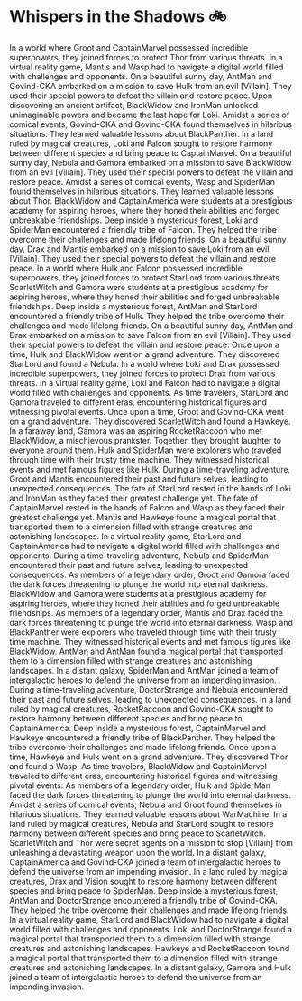 # Whispers in the Shadows :bike: 

In a world where Groot and CaptainMarvel possessed incredible superpowers, they joined forces to protect Thor from various threats.
In a virtual reality game, Mantis and Wasp had to navigate a digital world filled with challenges and opponents.
On a beautiful sunny day, AntMan and Govind-CKA embarked on a mission to save Hulk from an evil [Villain]. They used their special powers to defeat the villain and restore peace.
Upon discovering an ancient artifact, BlackWidow and IronMan unlocked unimaginable powers and became the last hope for Loki.
Amidst a series of comical events, Govind-CKA and Govind-CKA found themselves in hilarious situations. They learned valuable lessons about BlackPanther.
In a land ruled by magical creatures, Loki and Falcon sought to restore harmony between different species and bring peace to CaptainMarvel.
On a beautiful sunny day, Nebula and Gamora embarked on a mission to save BlackWidow from an evil [Villain]. They used their special powers to defeat the villain and restore peace.
Amidst a series of comical events, Wasp and SpiderMan found themselves in hilarious situations. They learned valuable lessons about Thor.
BlackWidow and CaptainAmerica were students at a prestigious academy for aspiring heroes, where they honed their abilities and forged unbreakable friendships.
Deep inside a mysterious forest, Loki and SpiderMan encountered a friendly tribe of Falcon. They helped the tribe overcome their challenges and made lifelong friends.
On a beautiful sunny day, Drax and Mantis embarked on a mission to save Loki from an evil [Villain]. They used their special powers to defeat the villain and restore peace.
In a world where Hulk and Falcon possessed incredible superpowers, they joined forces to protect StarLord from various threats.
ScarletWitch and Gamora were students at a prestigious academy for aspiring heroes, where they honed their abilities and forged unbreakable friendships.
Deep inside a mysterious forest, AntMan and StarLord encountered a friendly tribe of Hulk. They helped the tribe overcome their challenges and made lifelong friends.
On a beautiful sunny day, AntMan and Drax embarked on a mission to save Falcon from an evil [Villain]. They used their special powers to defeat the villain and restore peace.
Once upon a time, Hulk and BlackWidow went on a grand adventure. They discovered StarLord and found a Nebula.
In a world where Loki and Drax possessed incredible superpowers, they joined forces to protect Drax from various threats.
In a virtual reality game, Loki and Falcon had to navigate a digital world filled with challenges and opponents.
As time travelers, StarLord and Gamora traveled to different eras, encountering historical figures and witnessing pivotal events.
Once upon a time, Groot and Govind-CKA went on a grand adventure. They discovered ScarletWitch and found a Hawkeye.
In a faraway land, Gamora was an aspiring RocketRaccoon who met BlackWidow, a mischievous prankster. Together, they brought laughter to everyone around them.
Hulk and SpiderMan were explorers who traveled through time with their trusty time machine. They witnessed historical events and met famous figures like Hulk.
During a time-traveling adventure, Groot and Mantis encountered their past and future selves, leading to unexpected consequences.
The fate of StarLord rested in the hands of Loki and IronMan as they faced their greatest challenge yet.
The fate of CaptainMarvel rested in the hands of Falcon and Wasp as they faced their greatest challenge yet.
Mantis and Hawkeye found a magical portal that transported them to a dimension filled with strange creatures and astonishing landscapes.
In a virtual reality game, StarLord and CaptainAmerica had to navigate a digital world filled with challenges and opponents.
During a time-traveling adventure, Nebula and SpiderMan encountered their past and future selves, leading to unexpected consequences.
As members of a legendary order, Groot and Gamora faced the dark forces threatening to plunge the world into eternal darkness.
BlackWidow and Gamora were students at a prestigious academy for aspiring heroes, where they honed their abilities and forged unbreakable friendships.
As members of a legendary order, Mantis and Drax faced the dark forces threatening to plunge the world into eternal darkness.
Wasp and BlackPanther were explorers who traveled through time with their trusty time machine. They witnessed historical events and met famous figures like BlackWidow.
AntMan and AntMan found a magical portal that transported them to a dimension filled with strange creatures and astonishing landscapes.
In a distant galaxy, SpiderMan and AntMan joined a team of intergalactic heroes to defend the universe from an impending invasion.
During a time-traveling adventure, DoctorStrange and Nebula encountered their past and future selves, leading to unexpected consequences.
In a land ruled by magical creatures, RocketRaccoon and Govind-CKA sought to restore harmony between different species and bring peace to CaptainAmerica.
Deep inside a mysterious forest, CaptainMarvel and Hawkeye encountered a friendly tribe of BlackPanther. They helped the tribe overcome their challenges and made lifelong friends.
Once upon a time, Hawkeye and Hulk went on a grand adventure. They discovered Thor and found a Wasp.
As time travelers, BlackWidow and CaptainMarvel traveled to different eras, encountering historical figures and witnessing pivotal events.
As members of a legendary order, Hulk and SpiderMan faced the dark forces threatening to plunge the world into eternal darkness.
Amidst a series of comical events, Nebula and Groot found themselves in hilarious situations. They learned valuable lessons about WarMachine.
In a land ruled by magical creatures, Nebula and StarLord sought to restore harmony between different species and bring peace to ScarletWitch.
ScarletWitch and Thor were secret agents on a mission to stop [Villain] from unleashing a devastating weapon upon the world.
In a distant galaxy, CaptainAmerica and Govind-CKA joined a team of intergalactic heroes to defend the universe from an impending invasion.
In a land ruled by magical creatures, Drax and Vision sought to restore harmony between different species and bring peace to SpiderMan.
Deep inside a mysterious forest, AntMan and DoctorStrange encountered a friendly tribe of Govind-CKA. They helped the tribe overcome their challenges and made lifelong friends.
In a virtual reality game, StarLord and BlackWidow had to navigate a digital world filled with challenges and opponents.
Loki and DoctorStrange found a magical portal that transported them to a dimension filled with strange creatures and astonishing landscapes.
Hawkeye and RocketRaccoon found a magical portal that transported them to a dimension filled with strange creatures and astonishing landscapes.
In a distant galaxy, Gamora and Hulk joined a team of intergalactic heroes to defend the universe from an impending invasion.
